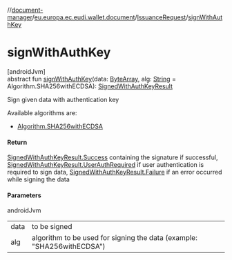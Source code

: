 //[document-manager](../../../index.md)/[eu.europa.ec.eudi.wallet.document](../index.md)/[IssuanceRequest](index.md)/[signWithAuthKey](sign-with-auth-key.md)

# signWithAuthKey

[androidJvm]\
abstract fun [signWithAuthKey](sign-with-auth-key.md)(data: [ByteArray](https://kotlinlang.org/api/latest/jvm/stdlib/kotlin/-byte-array/index.html), alg: [String](https://kotlinlang.org/api/latest/jvm/stdlib/kotlin/-string/index.html) = Algorithm.SHA256withECDSA): [SignedWithAuthKeyResult](../-signed-with-auth-key-result/index.md)

Sign given data with authentication key

Available algorithms are:

- 
   [Algorithm.SHA256withECDSA](../-algorithm/-companion/-s-h-a256with-e-c-d-s-a.md)

#### Return

[SignedWithAuthKeyResult.Success](../-signed-with-auth-key-result/-success/index.md) containing the signature if successful, [SignedWithAuthKeyResult.UserAuthRequired](../-signed-with-auth-key-result/-user-auth-required/index.md) if user authentication is required to sign data, [SignedWithAuthKeyResult.Failure](../-signed-with-auth-key-result/-failure/index.md) if an error occurred while signing the data

#### Parameters

androidJvm

| | |
|---|---|
| data | to be signed |
| alg | algorithm to be used for signing the data (example: &quot;SHA256withECDSA&quot;) |
